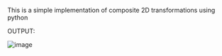 This is a simple implementation of composite 2D transformations using python

OUTPUT:

![image](https://github.com/user-attachments/assets/e84ba0ff-bb8d-4ff3-a2e5-93830058a034)
